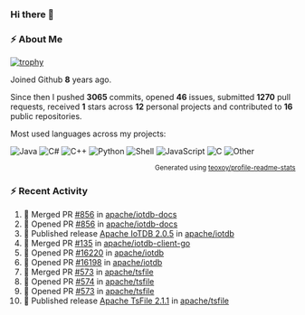 ### Hi there 👋

### :zap: About Me

[![trophy](https://github-profile-trophy.vercel.app/?username=HTHou&theme=onedark)](https://github.com/ryo-ma/github-profile-trophy)
   
Joined Github **8** years ago.

Since then I pushed **3065** commits, opened **46** issues, submitted **1270** pull requests, received **1** stars across **12** personal projects and contributed to **16** public repositories.

Most used languages across my projects:

![Java](https://img.shields.io/static/v1?style=flat-square&label=%E2%A0%80&color=555&labelColor=%23b07219&message=Java%EF%B8%B188.7%25)
![C#](https://img.shields.io/static/v1?style=flat-square&label=%E2%A0%80&color=555&labelColor=%23178600&message=C%23%EF%B8%B13.8%25)
![C++](https://img.shields.io/static/v1?style=flat-square&label=%E2%A0%80&color=555&labelColor=%23f34b7d&message=C%2B%2B%EF%B8%B12.7%25)
![Python](https://img.shields.io/static/v1?style=flat-square&label=%E2%A0%80&color=555&labelColor=%233572A5&message=Python%EF%B8%B11.4%25)
![Shell](https://img.shields.io/static/v1?style=flat-square&label=%E2%A0%80&color=555&labelColor=%2389e051&message=Shell%EF%B8%B10.7%25)
![JavaScript](https://img.shields.io/static/v1?style=flat-square&label=%E2%A0%80&color=555&labelColor=%23f1e05a&message=JavaScript%EF%B8%B10.5%25)
![C](https://img.shields.io/static/v1?style=flat-square&label=%E2%A0%80&color=555&labelColor=%23555555&message=C%EF%B8%B10.4%25)
![Other](https://img.shields.io/static/v1?style=flat-square&label=%E2%A0%80&color=555&labelColor=%23ededed&message=Other%EF%B8%B11.5%25)

<p align="right"><sub>Generated using <a href="https://github.com/marketplace/actions/profile-readme-stats">teoxoy/profile-readme-stats</a></sub></p>


<!--![](https://github.com/HTHou/HTHou/blob/output/github-contribution-grid-snake.svg)-->

<!--![Haonan Hou's github stats](https://github-readme-stats.vercel.app/api?username=HTHou&count_private=true&show_icons=true&theme=onedark)-->

<!--![Haonan Hou's wakatime stats](https://github-readme-stats.vercel.app/api/wakatime?username=HTHou&layout=compact&theme=onedark)-->

<!--![Top Langs](https://github-readme-stats.vercel.app/api/top-langs/?username=HTHou&theme=onedark&layout=compact)-->

### :zap: Recent Activity
<!--START_SECTION:activity-->
1. 🎉 Merged PR [#856](https://github.com/apache/iotdb-docs/pull/856) in [apache/iotdb-docs](https://github.com/apache/iotdb-docs)
2. 💪 Opened PR [#856](https://github.com/apache/iotdb-docs/pull/856) in [apache/iotdb-docs](https://github.com/apache/iotdb-docs)
3. 🚀 Published release [Apache IoTDB 2.0.5](https://github.com/apache/iotdb/releases/tag/v2.0.5) in [apache/iotdb](https://github.com/apache/iotdb)
4. 🎉 Merged PR [#135](https://github.com/apache/iotdb-client-go/pull/135) in [apache/iotdb-client-go](https://github.com/apache/iotdb-client-go)
5. 💪 Opened PR [#16220](https://github.com/apache/iotdb/pull/16220) in [apache/iotdb](https://github.com/apache/iotdb)
6. 💪 Opened PR [#16198](https://github.com/apache/iotdb/pull/16198) in [apache/iotdb](https://github.com/apache/iotdb)
7. 🎉 Merged PR [#573](https://github.com/apache/tsfile/pull/573) in [apache/tsfile](https://github.com/apache/tsfile)
8. 💪 Opened PR [#574](https://github.com/apache/tsfile/pull/574) in [apache/tsfile](https://github.com/apache/tsfile)
9. 💪 Opened PR [#573](https://github.com/apache/tsfile/pull/573) in [apache/tsfile](https://github.com/apache/tsfile)
10. 🚀 Published release [Apache TsFile 2.1.1](https://github.com/apache/tsfile/releases/tag/v2.1.1) in [apache/tsfile](https://github.com/apache/tsfile)
<!--END_SECTION:activity-->

<!--
**HTHou/HTHou** is a ✨ _special_ ✨ repository because its `README.md` (this file) appears on your GitHub profile.

Here are some ideas to get you started:

- 🔭 I’m currently working on ...
- 🌱 I’m currently learning ...
- 👯 I’m looking to collaborate on ...
- 🤔 I’m looking for help with ...
- 💬 Ask me about ...
- 📫 How to reach me: ...
- 😄 Pronouns: ...
- ⚡ Fun fact: ...
-->
